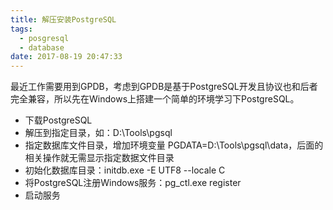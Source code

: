 ```yaml
---
title: 解压安装PostgreSQL
tags:
  - posgresql
  - database
date: 2017-08-19 20:47:33
---
```


最近工作需要用到GPDB，考虑到GPDB是基于PostgreSQL开发且协议也和后者完全兼容，所以先在Windows上搭建一个简单的环境学习下PostgreSQL。

+ 下载PostgreSQL
+ 解压到指定目录，如：D:\Tools\pgsql
+ 指定数据库文件目录，增加环境变量 PGDATA=D:\Tools\pgsql\data，后面的相关操作就无需显示指定数据文件目录
+ 初始化数据库目录：initdb.exe -E UTF8 --locale C
+ 将PostgreSQL注册Windows服务：pg_ctl.exe register
+ 启动服务

